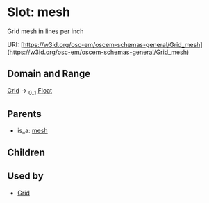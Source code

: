 
# Slot: mesh

Grid mesh in lines per inch

URI: [https://w3id.org/osc-em/oscem-schemas-general/Grid_mesh](https://w3id.org/osc-em/oscem-schemas-general/Grid_mesh)


## Domain and Range

[Grid](Grid.md) &#8594;  <sub>0..1</sub> [Float](types/Float.md)

## Parents

 *  is_a: [mesh](mesh.md)

## Children


## Used by

 * [Grid](Grid.md)
